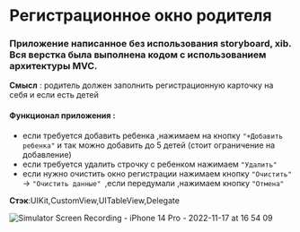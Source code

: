 # Регистрационное окно родителя

### Приложение написанное без использования storyboard, xib. Вся верстка была выполнена кодом c использованием архитектуры MVC.

**Смысл** : родитель должен заполнить регистрационную карточку на себя и если есть детей

#### Функционал приложения :

- если требуется добавить ребенка ,нажимаем на кнопку ```"+Добавить ребенка"``` и так можно добавить до 5 детей (стоит ограничение на добавление)
- если требуется удалить строчку с ребенком нажимаем ```"Удалить"```
- если нужно очистить окно регистрации нажимаем кнопку ```"Очистить" ```-> ```"Очистить данные" ```,если передумали ,нажимаем кнопку ```"Отмена"```

**Стэк**:UIKit,СustomView,UITableView,Delegate

![Simulator Screen Recording - iPhone 14 Pro - 2022-11-17 at 16 54 09](https://user-images.githubusercontent.com/110721351/202465895-501dde47-c497-4d91-8b49-554fac9bc037.gif)








